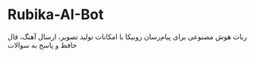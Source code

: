 # Rubika-AI-Bot
ربات هوش مصنوعی برای پیام‌رسان روبیکا با امکانات تولید تصویر، ارسال آهنگ، فال حافظ و پاسخ به سوالات
